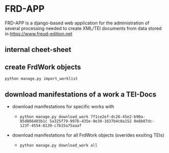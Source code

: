 # FRD-APP

FRD-APP is a django-based web application for the administration of several processing needed to create XML/TEI documents from data stored in https://www.freud-edition.net


## internal cheet-sheet

## create FrdWork objects 

`python manage.py import_worklist`

## download manifestations of a work a TEI-Docs

* download manifestations for specific works with
  * `python manage.py download_work 7f1ce2ef-dc26-45e2-b90a-85d866403b1c 5a325f79-997b-435e-9e30-1637b4c0a152 0e8b07dc-123f-4554-8139-c7b15a75aaaf` 

* download manifestations for all FrdWork objects (overides exsiting TEIs)
  * `python manage.py download_work all`


